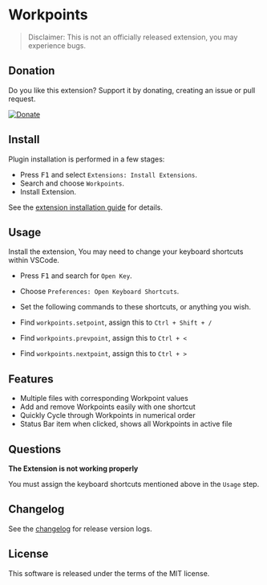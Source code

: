 # Workpoints

> Disclaimer: This is not an officially released extension, you may experience bugs.

## Donation

Do you like this extension? Support it by donating, creating an issue or pull request.

[![Donate](https://img.shields.io/badge/Donate-PayPal-blue.svg)](https://paypal.me/capriok7)

## Install

Plugin installation is performed in a few stages:

* Press <kbd>F1</kbd> and select `Extensions: Install Extensions`.
* Search and choose `Workpoints`.
* Install Extension.

See the [extension installation guide](https://code.visualstudio.com/docs/editor/extension-gallery) for details.

## Usage

Install the extension, You may need to change your keyboard shortcuts within VSCode.
* Press <kbd>F1</kbd> and search for `Open Key`.
* Choose `Preferences: Open Keyboard Shortcuts`.

* Set the following commands to these shortcuts, or anything you wish.
* Find `workpoints.setpoint`, assign this to `Ctrl + Shift + /`
* Find `workpoints.prevpoint`, assign this to `Ctrl + <`
* Find `workpoints.nextpoint`, assign this to `Ctrl + >`

## Features

* Multiple files with corresponding Workpoint values
* Add and remove Workpoints easily with one shortcut
* Quickly Cycle through Workpoints in numerical order
* Status Bar item when clicked, shows all Workpoints in active file

## Questions

**The Extension is not working properly**

You must assign the keyboard shortcuts mentioned above in the `Usage` step.

## Changelog

See the [changelog](https://github.com/mrmlnc/vscode-scss/blob/master/cahgnelog.md) for release version logs.

## License

This software is released under the terms of the MIT license.